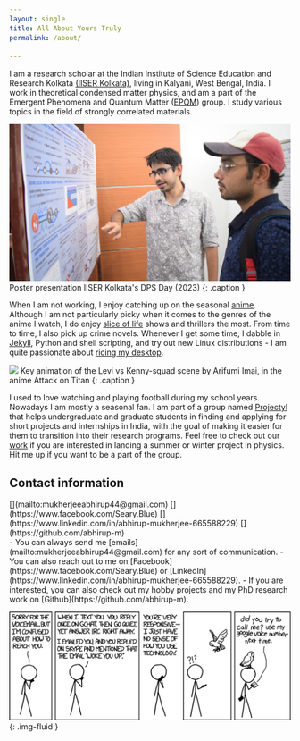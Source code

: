 ```yaml
---
layout: single
title: All About Yours Truly
permalink: /about/

---
```


I am a research scholar at the Indian Institute of Science Education and Research Kolkata [(IISER Kolkata)](https://www.iiserkol.ac.in/), living in Kalyani, West Bengal, India.
I work in theoretical condensed matter physics, and am a part of the Emergent Phenomena and Quantum Matter ([EPQM](https://www.iiserkol.ac.in/~slal/index.html)) group.
I study various topics in the field of strongly correlated materials.

![](../assets/images/DPSDayPoster.JPG)
Poster presentation IISER Kolkata's DPS Day (2023)
{: .caption }

When I am not working, I enjoy catching up on the seasonal [anime](https://myanimelist.net/featured/1382/What_is_Anime). Although I am not particularly picky when it comes to the genres of the anime I watch, I do enjoy [slice of life](https://en.wikipedia.org/wiki/Slice_of_life#:~:text=Slice%20of%20life%20anime%20and%20manga%20are%20narratives%20%22without%20fantastical,ties%20with%20the%20characters.%22%20The) shows and thrillers the most. From time to time, I also pick up crime novels. Whenever I get some time, I dabble in [Jekyll](https://en.wikipedia.org/wiki/Jekyll_(software)),  Python and shell scripting, and try out new Linux distributions - I am quite passionate about [ricing my desktop]("https://www.reddit.com/r/unixporn/wiki/themeing/dictionary#wiki_rice").

![](/assets/images/levi_kenny.gif)
Key animation of the Levi vs Kenny-squad scene by Arifumi Imai, in the anime Attack on Titan
{: .caption }

I used to love watching and playing football during my school years. Nowadays I am mostly a seasonal fan.
I am part of a group named [Projectyl](https://projectyl.github.io/) that helps undergraduate and graduate students in finding and applying for short projects and internships in India, with the goal of making it easier for them to transition into their research programs. Feel free to check out our [work](https://projectyl.github.io/) if you are interested in landing a summer or winter project in physics. Hit me up if you want to be a part of the group.

## Contact information

<div class="contact_icons" markdown=1>
[<i class="fas fa-at"></i>](mailto:mukherjeeabhirup44@gmail.com) [<i class="fab fa-facebook-messenger"></i>](https://www.facebook.com/Seary.Blue) [<i class="fab fa-linkedin"></i>](https://www.linkedin.com/in/abhirup-mukherjee-665588229) [<i class="fab fa-github"></i>](https://github.com/abhirup-m)
</div>
- You can always send me [emails](mailto:mukherjeeabhirup44@gmail.com)  for any sort of communication.
- You can also reach out to me on [Facebook](https://www.facebook.com/Seary.Blue)  or [LinkedIn](https://www.linkedin.com/in/abhirup-mukherjee-665588229).
- If you are interested, you can also check out my hobby projects and my PhD research work on [Github](https://github.com/abhirup-m).

![](/assets/images/contact/preferred_chat_system.png){: .img-fluid }
